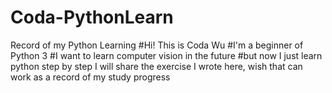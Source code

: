 # Coda-PythonLearn
Record of my Python Learning
#Hi! This is Coda Wu
#I'm a beginner of Python 3
#I want to learn computer vision in the future
#but now I just learn python step by step
I will share the exercise I wrote here, wish that can work as a record of my study progress
